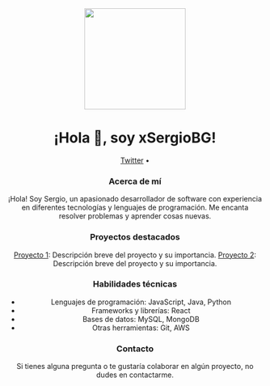 <div align="center">
  <img src="https://media.giphy.com/media/v1.Y2lkPTc5MGI3NjExa3Zqd2c1bWc2Y3A4aDB0aGF0MHM3NjE5eHRtMnBqaXk4azQ3ODdqYiZlcD12MV9pbnRlcm5hbF9naWZfYnlfaWQmY3Q9Zw/kH6CqYiquZawmU1HI6/giphy.gif" width="200"/>
  <h1 align="center">¡Hola 👋, soy xSergioBG!</h1>
  <p align="center">
    <a href="https://twitter.com/xSergioBG">Twitter</a> •
  </p>
  
<h3>Acerca de mí</h3>

<p>¡Hola! Soy Sergio, un apasionado desarrollador de software con experiencia en diferentes tecnologías y lenguajes de programación. Me encanta resolver problemas y aprender cosas nuevas.</p>

<h3>Proyectos destacados</h3>

<a href="https://github.com/xSergioBG/REACT-PERSONAL-BOILERPLATE">Proyecto 1</a>: Descripción breve del proyecto y su importancia.</a>
  <a href="https://github.com/xSergioBG/python-guide">Proyecto 2</a>: Descripción breve del proyecto y su importancia.</a>

<h3>Habilidades técnicas</h3>

<ul>
  <li>Lenguajes de programación: JavaScript, Java, Python</li>
  <li>Frameworks y librerías: React</li>
  <li>Bases de datos: MySQL, MongoDB</li>
  <li>Otras herramientas: Git, AWS</li>
</ul>

<h3>Contacto</h3>

<p>Si tienes alguna pregunta o te gustaría colaborar en algún proyecto, no dudes en contactarme.</p>

</div>

